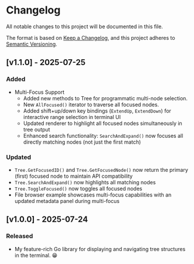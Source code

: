 # Changelog

All notable changes to this project will be documented in this file.

The format is based on [Keep a Changelog](https://keepachangelog.com/en/1.1.0/),
and this project adheres to [Semantic Versioning](https://semver.org/spec/v2.0.0.html).

## [v1.1.0] - 2025-07-25
### Added
- Multi-Focus Support
  - Added new methods to Tree for programmatic multi-node selection.
  - New `AllFocused()` iterator to traverse all focused nodes.
  - Added shift+up/down key bindings (`ExtendUp`, `ExtendDown`) for interactive range selection in terminal UI
  - Updated renderer to highlight all focused nodes simultaneously in tree output
  - Enhanced search functionality: `SearchAndExpand()` now focuses all directly matching nodes (not just the first match)
### Updated
- `Tree.GetFocusedID()` and `Tree.GetFocusedNode()` now return the primary (first) focused node to maintain API compatibility
- `Tree.SearchAndExpand()` now highlights all matching nodes
- `Tree.ToggleFocused()` now toggles all focused nodes
- File browser example showcases multi-focus capabilities with an updated metadata panel during multi-focus

## [v1.0.0] - 2025-07-24
### Released
- My feature-rich Go library for displaying and navigating tree structures in the terminal. 😁
